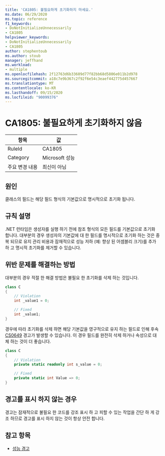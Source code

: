 ```yaml
---
title: 'CA1805: 불필요하게 초기화하지 마세요.'
ms.date: 06/29/2020
ms.topic: reference
f1_keywords:
- DoNotInitializeUnnecessarily
- CA1805
helpviewer_keywords:
- DoNotInitializeUnnecessarily
- CA1805
author: stephentoub
ms.author: stoub
manager: jeffhand
ms.workload:
- multiple
ms.openlocfilehash: 2f12763d6b33609d77f82bb68d5806e011b2d978
ms.sourcegitcommit: a18c7e9b367c2f92f6e54c3eaef442775d457667
ms.translationtype: MT
ms.contentlocale: ko-KR
ms.lasthandoff: 09/15/2020
ms.locfileid: "90099376"
---
```

# <a name="ca1805-do-not-initialize-unnecessarily"></a>CA1805: 불필요하게 초기화하지 않음

|항목|값|
|-|-|
|RuleId|CA1805|
|Category|Microsoft 성능|
|주요 변경 내용|최신이 아님|

## <a name="cause"></a>원인

클래스의 필드는 해당 필드 형식의 기본값으로 명시적으로 초기화 됩니다.

## <a name="rule-description"></a>규칙 설명

.NET 런타임은 생성자를 실행 하기 전에 참조 형식의 모든 필드를 기본값으로 초기화 합니다. 대부분의 경우 생성자의 기본값에 대 한 필드를 명시적으로 초기화 하는 것은 중복 되므로 유지 관리 비용과 잠재적으로 성능 저하 (예: 향상 된 어셈블리 크기)를 추가 하 고 명시적 초기화를 제거할 수 있습니다.

## <a name="how-to-fix-violations"></a>위반 문제를 해결하는 방법

대부분의 경우 적절 한 해결 방법은 불필요 한 초기화를 삭제 하는 것입니다.

```csharp
class C
{
    // Violation
    int _value1 = 0;

    // Fixed
    int _value1;
}
```

경우에 따라 초기화를 삭제 하면 해당 기본값을 영구적으로 유지 하는 필드로 인해 후속 [CS0649](/dotnet/csharp/misc/cs0649) 경고가 발생할 수 있습니다.  이 경우 필드를 완전히 삭제 하거나 속성으로 대체 하는 것이 더 좋습니다.

```csharp
class C
{
    // Violation
    private static readonly int s_value = 0;

    // Fixed
    private static int Value => 0;
}
```

## <a name="when-to-suppress-warnings"></a>경고를 표시 하지 않는 경우

경고는 잠재적으로 불필요 한 코드를 강조 표시 하 고 피할 수 있는 작업을 간단 하 게 강조 하므로 경고를 표시 하지 않는 것이 항상 안전 합니다.

## <a name="see-also"></a>참고 항목

- [성능 경고](../code-quality/performance-warnings.md)
